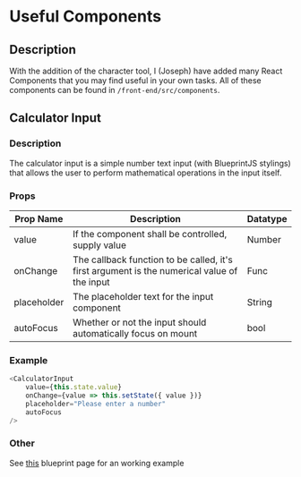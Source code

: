 # Useful Components

## Description

With the addition of the character tool, I (Joseph) have added many React Components that you may find useful in your own tasks. All of these components can be found in `/front-end/src/components`.

## Calculator Input

### Description

The calculator input is a simple number text input (with BlueprintJS stylings) that allows the user to perform mathematical operations in the input itself.

### Props

| Prop Name | Description | Datatype |
|-----------|-------------|----------|
| value | If the component shall be controlled, supply value | Number |
| onChange | The callback function to be called, it's first argument is the numerical value of the input | Func |
| placeholder | The placeholder text for the input component | String |
| autoFocus | Whether or not the input should automatically focus on mount | bool |

### Example

```js
<CalculatorInput
	value={this.state.value}
	onChange={value => this.setState({ value })}
	placeholder="Please enter a number"
	autoFocus
/>
```

### Other

See [this](https://blueprintjs.com/docs/#core/components/numeric-input.extended-example) blueprint page for an working example